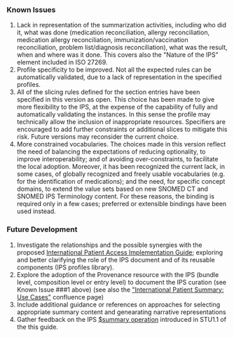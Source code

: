 ### Known Issues
1. Lack in representation of the summarization activities, including who did it, what was done (medication reconciliation, allergy reconciliation, medication allergy reconciliation, immunization/vaccination reconciliation, problem list/diagnosis reconciliation), what was the result, when and where was it done. This covers also the "Nature of the IPS" element included in ISO 27269.
1. Profile specificity to be improved. Not all the expected rules can be automatically validated, due to a lack of representation in the specified profiles.
1. All of the slicing rules defined for the section entries have been specified in this version as open. This choice has been made to give more flexibility to the IPS, at the expense of the capability of fully and automatically validating the instances. In this sense the profile may technically allow the inclusion of inappropriate resources. Specifiers are encouraged to add further constraints or additional slices to mitigate this risk. Future versions may reconsider the current choice.
1. More constrained vocabularies. The choices made in this version reflect the need of balancing the expectations of reducing optionality, to improve interoperability; and of avoiding over-constraints, to facilitate the local adoption. Moreover, it has been recognized the current lack, in some cases, of globally recognized and freely usable vocabularies (e.g. for the identification of medications); and the need, for specific concept domains, to extend the value sets based on new SNOMED CT and SNOMED IPS Terminology content. For these reasons, the binding is required only in a few cases; preferred or extensible bindings have been used instead.

### Future Development
1. Investigate the relationships and the possible synergies with the proposed [International Patient Access Implementation Guide](https://hl7.org/fhir/uv/ipa/); exploring and better clarifying the role of the IPS document and of its reusable components (IPS profiles library).
1. Explore the adoption of the Provenance resource with the IPS (bundle level, composition level or entry level) to document the IPS curation (see Known Issue ###1 above) (see also the ["International Patient Summary: Use Cases"](https://confluence.hl7.org/pages/viewpage.action?pageId=48237134###InternationalPatientSummary:UseCases-Examples) confluence page)
1. Include additional guidance or references on approaches for selecting appropriate summary content and genearating narrative representations
1. Gather feedback on the IPS [$summary operation](./OperationDefinition-summary.html) introduced in STU1.1 of the this guide. 
